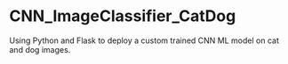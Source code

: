 # CNN_ImageClassifier_CatDog
Using Python and Flask to deploy a custom trained CNN ML model on cat and dog images.
